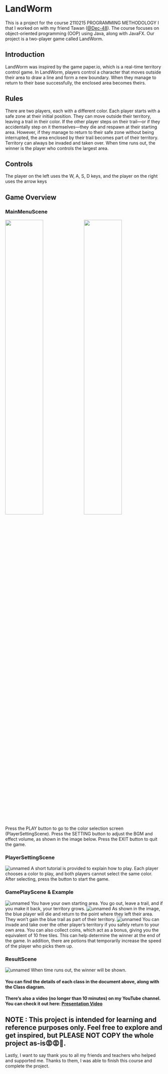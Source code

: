 # LandWorm
This is a project for the course 2110215 PROGRAMMING METHODOLOGY I that I worked on with my friend Tawan ([@Dec-48](https://github.com/Dec-48)). 
The course focuses on object-oriented programming (OOP) using Java, along with JavaFX. Our project is a two-player game called LandWorm.

## Introduction
LandWorm was inspired by the game paper.io, which is a real-time territory
control game. In LandWorm, players control a character that moves outside their
area to draw a line and form a new boundary. When they manage to return to
their base successfully, the enclosed area becomes theirs.

## Rules
There are two players, each with a different color. Each player starts with a
safe zone at their initial position. They can move outside their territory, leaving a
trail in their color. If the other player steps on their trail—or if they accidentally
step on it themselves—they die and respawn at their starting area. However, if
they manage to return to their safe zone without being interrupted, the area
enclosed by their trail becomes part of their territory. Territory can always be
invaded and taken over. When time runs out, the winner is the player who controls
the largest area.

## Controls
The player on the left uses the W, A, S, D keys, and the player on the right
uses the arrow keys

## Game Overview

### MainMenuScene
<p float="left">
  <img src="https://github.com/user-attachments/assets/83094470-62f1-42ae-9b71-27b85a12d0d9" width="49%" />
  <img src="https://github.com/user-attachments/assets/9a0fc50e-b3d3-48da-b3d2-f8e96ac953f5" width="49%" />
</p>
Press the PLAY button to go to the color selection screen (PlayerSettingScene).
Press the SETTING button to adjust the BGM and effect volume, as shown in the image below.
Press the EXIT button to quit the game.

### PlayerSettingScene
![unnamed](https://github.com/user-attachments/assets/111b4058-aa1c-4d91-85be-9a13bf215290)
A short tutorial is provided to explain how to play. Each player chooses a color to play, and both players cannot select the same color. After selecting, press the button to start the game.

### GamePlayScene & Example
![unnamed](https://github.com/user-attachments/assets/f4a981bb-f7b5-4c9d-942d-4a1e263e67a9)
You have your own starting area. You go out, leave a trail, and if you make it back, your territory grows.
![unnamed](https://github.com/user-attachments/assets/77e1599b-7b86-4c1c-8cae-e63d28f93b41)
As shown in the image, the blue player will die and return to the point where they left their area. They won’t gain the blue trail as part of their territory.
![unnamed](https://github.com/user-attachments/assets/b8e07d84-acea-4f45-a58e-a28cc8f2f3e1)
You can invade and take over the other player’s territory if you safely return to your own area. You can also collect coins, which act as a bonus, giving you the equivalent of 10 free tiles. This can help determine the winner at the end of the game. In addition, there are potions that temporarily increase the speed of the player who picks them up.

### ResultScene
![unnamed](https://github.com/user-attachments/assets/a0690cab-6b2b-4220-8319-b116e4f10336)
When time runs out, the winner will be shown.


#### You can find the details of each class in the document above, along with the Class diagram.

#### There’s also a video (no longer than 10 minutes) on my YouTube channel. You can check it out here: [Presentation Video](https://youtu.be/enNOoQWkPqA?si=_Xdv-qio8XnlZZ9n)

## NOTE :  This project is intended for learning and reference purposes only. Feel free to explore and get inspired, but PLEASE NOT COPY the whole project as-is😡😡👹.

Lastly, I want to say thank you to all my friends and teachers who helped and supported me. Thanks to them, I was able to finish this course and complete the project.







